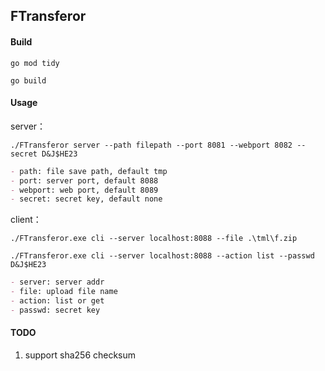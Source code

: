 ## FTransferor 

#### Build

```shell
go mod tidy 

go build 
```

#### Usage

server：

```shell
./FTransferor server --path filepath --port 8081 --webport 8082 --secret D&J$HE23
```
```markdown
- path: file save path, default tmp
- port: server port, default 8088
- webport: web port, default 8089
- secret: secret key, default none
```

client：

```shell
./FTransferor.exe cli --server localhost:8088 --file .\tml\f.zip 

./FTransferor.exe cli --server localhost:8088 --action list --passwd D&J$HE23
```

```markdown
- server: server addr
- file: upload file name
- action: list or get
- passwd: secret key
```

#### TODO 

1. support sha256 checksum
